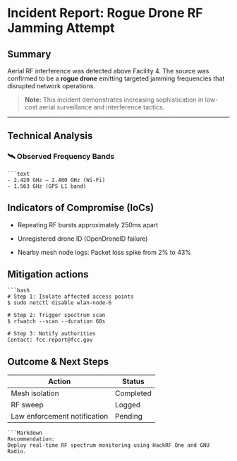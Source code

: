 # Incident Report: Rogue Drone RF Jamming Attempt

## Summary
Aerial RF interference was detected above Facility 4. The source was confirmed to be a **rogue drone** emitting targeted jamming frequencies that disrupted network operations.

> **Note:** This incident demonstrates increasing sophistication in low-cost aerial surveillance and interference tactics.

---

## Technical Analysis

### 🛰️ Observed Frequency Bands
    ```text
    - 2.420 GHz – 2.480 GHz (Wi-Fi)
    - 1.563 GHz (GPS L1 band)

## Indicators of Compromise (IoCs)
- Repeating RF bursts approximately 250ms apart

- Unregistered drone ID (OpenDroneID failure)

- Nearby mesh node logs: Packet loss spike from 2% to 43%

## Mitigation actions
    ```bash
    # Step 1: Isolate affected access points
    $ sudo netctl disable wlan-node-6
    
    # Step 2: Trigger spectrum scan
    $ rfwatch --scan --duration 60s
    
    # Step 3: Notify authorities
    Contact: fcc.report@fcc.gov
    
## Outcome & Next Steps
| Action                       | Status    |
| ---------------------------- | --------- |
| Mesh isolation               | Completed |
| RF sweep                     | Logged    |
| Law enforcement notification | Pending   |
    ```Markdown
    Recommendation:
    Deploy real-time RF spectrum monitoring using HackRF One and GNU Radio.
